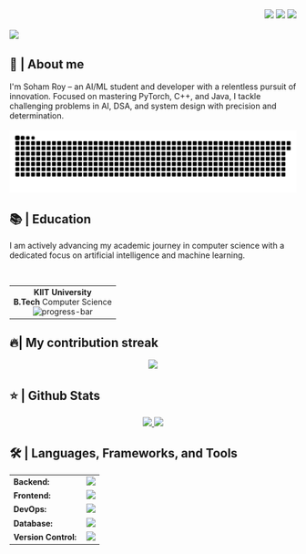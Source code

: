 <div align="right">
  <a style="text-decoration: none" target="_blank" href="https://github.com/sohambuilds">
    <img src="https://visitor-badge.laobi.icu/badge?page_id=sohambuilds.sohambuilds&left_color=gray&right_color=blue&left_text=Coders%20visitors">
  </a>
  <a style="text-decoration: none" target="_blank" href="https://instagram.com/soham_.rx">
    <img width="60" src="https://img.shields.io/badge/-Follow%20on%20Instagram-E4405F?style=social&logo=instagram&logoColor=white">
  </a>
  <a style="text-decoration: none" target="_blank" href="https://www.linkedin.com/in/sohamr">
    <img width="70" src="https://img.shields.io/badge/-Connect-blue?style=flat&logo=Linkedin&logoColor=white">
  </a>
</div>

<br>

<img src="https://readme-typing-svg.herokuapp.com/?font=Roboto&weight=900&size=40&vCenter=true&width=500&height=70&duration=4000&color=B3B3B3&lines=Hi+There!+👋;+I'm+Soham+Roy!;" />

<h2>📖 | About me</h2> 
I'm Soham Roy – an AI/ML student and developer with a relentless pursuit of innovation. Focused on mastering PyTorch, C++, and Java, I tackle challenging problems in AI, DSA, and system design with precision and determination.

<div align="center">
  <br>
  <img alt="snake eating my contributions" src="https://raw.githubusercontent.com/codediaz/codediaz/output/github-contribution-grid-snake.svg"" />
  <br/>
</div>

<h2>📚 | Education</h2>
<p>I am actively advancing my academic journey in computer science with a dedicated focus on artificial intelligence and machine learning.</p>
<br>
<div align="center">
  <table style="margin-left: auto; margin-right: auto;">
    <tr>
      <td align="center">
        <strong>KIIT University</strong><br><strong>B.Tech</strong> Computer Science<br>
        <img src="https://progress-bar.dev/100/" width="105" alt="progress-bar"/>
      </td>
  
    
  </table>
</div>

<h2>🔥| My contribution streak</h2>
<p align="center">
  <a href="https://github.com/DenverCoder1/github-readme-streak-stats">
    <img src="https://github-readme-streak-stats.herokuapp.com/?user=sohambuilds#version3"/>
  </a>
</p>

<h2>⭐ | Github Stats </h2>
<div align="center">
  <a href="https://github.com/sohambuilds">
    <img height="180em" src="https://github-readme-stats.vercel.app/api?username=sohambuilds&show_icons=true&theme=default&include_all_commits=true&count_private=true"/>
    <img height="180em" src="https://github-readme-stats.vercel.app/api/top-langs/?username=sohambuilds&layout=compact&langs_count=7&theme=default"/>
  </a>
</div>

<h2>🛠️ | Languages, Frameworks, and Tools </h2>
<table>
  <tr>
    <td style="font-weight: bold; padding-right: 10px; vertical-align: center; border: none;">Backend:</td>
    <td><img height="40" src="https://skillicons.dev/icons?i=c,python,java,nodejs"/></td>
  </tr>
  <tr>
    <td style="font-weight: bold; padding-right: 10px; vertical-align: center;">Frontend:</td>
    <td><img height="40" src="https://skillicons.dev/icons?i=javascript,react,tailwindcss"/></td>
  </tr>
  <tr>
    <td style="font-weight: bold; padding-right: 10px; vertical-align: center; border: none;">DevOps:</td>
    <td><img height="40" src="https://skillicons.dev/icons?i=docker,githubactions"/></td>
  </tr>
  <tr>
    <td style="font-weight: bold; padding-right: 10px; vertical-align: center; border: none;">Database:</td>
    <td><img height="40" src="https://skillicons.dev/icons?i=mongodb,mysql"/></td>
  </tr>
  <tr>
    <td style="font-weight: bold; padding-right: 10px; vertical-align: center; border: none;">Version Control:</td>
    <td><img height="40" src="https://skillicons.dev/icons?i=github,git"/></td>
  </tr>
</table>
<br>


